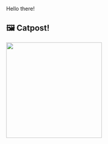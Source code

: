 Hello there!



## 🖼️ Catpost!

<sub>
    <img src="https://cdn2.thecatapi.com/images/9L733LfMe.jpg" height="256">
</sub>

